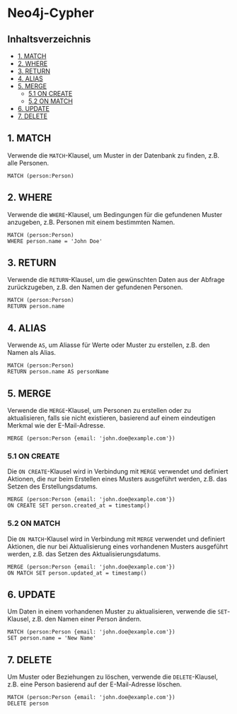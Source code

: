 # Neo4j-Cypher

## Inhaltsverzeichnis

- [1. MATCH](#1-match)
- [2. WHERE](#2-where)
- [3. RETURN](#3-return)
- [4. ALIAS](#4-alias)
- [5. MERGE](#5-merge)
  - [5.1 ON CREATE](#51-on-create)
  - [5.2 ON MATCH](#52-on-match)
- [6. UPDATE](#6-update)
- [7. DELETE](#7-delete)



## 1. MATCH
Verwende die `MATCH`-Klausel, um Muster in der Datenbank zu finden, z.B. alle Personen.

```cypher
MATCH (person:Person)
```

## 2. WHERE
Verwende die `WHERE`-Klausel, um Bedingungen für die gefundenen Muster anzugeben, z.B. Personen mit einem bestimmten Namen.

```cypher
MATCH (person:Person)
WHERE person.name = 'John Doe'
```

## 3. RETURN
Verwende die `RETURN`-Klausel, um die gewünschten Daten aus der Abfrage zurückzugeben, z.B. den Namen der gefundenen Personen.

```cypher
MATCH (person:Person)
RETURN person.name
```

## 4. ALIAS
Verwende `AS`, um Aliasse für Werte oder Muster zu erstellen, z.B. den Namen als Alias.

```cypher
MATCH (person:Person)
RETURN person.name AS personName
```

## 5. MERGE
Verwende die `MERGE`-Klausel, um Personen zu erstellen oder zu aktualisieren, falls sie nicht existieren, basierend auf einem eindeutigen Merkmal wie der E-Mail-Adresse.

```cypher
MERGE (person:Person {email: 'john.doe@example.com'})
```

### 5.1 ON CREATE
Die `ON CREATE`-Klausel wird in Verbindung mit `MERGE` verwendet und definiert Aktionen, die nur beim Erstellen eines Musters ausgeführt werden, z.B. das Setzen des Erstellungsdatums.

```cypher
MERGE (person:Person {email: 'john.doe@example.com'})
ON CREATE SET person.created_at = timestamp()
```

### 5.2 ON MATCH
Die `ON MATCH`-Klausel wird in Verbindung mit `MERGE` verwendet und definiert Aktionen, die nur bei Aktualisierung eines vorhandenen Musters ausgeführt werden, z.B. das Setzen des Aktualisierungsdatums.

```cypher
MERGE (person:Person {email: 'john.doe@example.com'})
ON MATCH SET person.updated_at = timestamp()
```

## 6. UPDATE
Um Daten in einem vorhandenen Muster zu aktualisieren, verwende die `SET`-Klausel, z.B. den Namen einer Person ändern.

```cypher
MATCH (person:Person {email: 'john.doe@example.com'})
SET person.name = 'New Name'
```

## 7. DELETE
Um Muster oder Beziehungen zu löschen, verwende die `DELETE`-Klausel, z.B. eine Person basierend auf der E-Mail-Adresse löschen.

```cypher
MATCH (person:Person {email: 'john.doe@example.com'})
DELETE person
```
